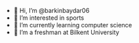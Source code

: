 - 👋 Hi, I’m @barkinbaydar06
- 👀 I’m interested in sports
- 🌱 I’m currently learning computer science
- 💞️ I’m a freshman at Bilkent University


<!---
barkinbaydar06/barkinbaydar06 is a ✨ special ✨ repository because its `README.md` (this file) appears on your GitHub profile.
You can click the Preview link to take a look at your changes.
--->
